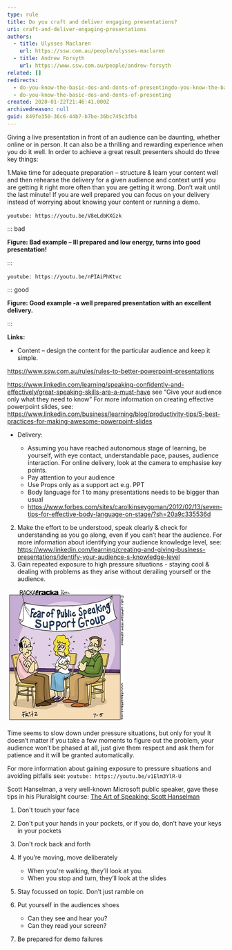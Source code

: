 ```yaml
---
type: rule
title: Do you craft and deliver engaging presentations?
uri: craft-and-deliver-engaging-presentations
authors:
  - title: Ulysses Maclaren
    url: https://ssw.com.au/people/ulysses-maclaren
  - title: Andrew Forsyth
    url: https://www.ssw.com.au/people/andrew-forsyth
related: []
redirects:
  - do-you-know-the-basic-dos-and-donts-of-presentingdo-you-know-the-basic-dos-and-donts-of-presenting
  - do-you-know-the-basic-dos-and-donts-of-presenting
created: 2020-01-22T21:46:41.000Z
archivedreason: null
guid: 849fe350-36c6-44b7-b7be-36bc745c3fb4
---
```

Giving a live presentation in front of an audience can be daunting, whether online or in person.  It can also be a thrilling and rewarding experience when you do it well.  In order to achieve a great result presenters should do three key things:

<!--endintro-->

1.Make time for adequate preparation – structure & learn your content well and then rehearse the delivery for a given audience and context until you are getting it right more often than you are getting it wrong.  Don’t wait until the last minute!  If you are well prepared you can focus on your delivery instead of worrying about knowing your content or running a demo.

`youtube: https://youtu.be/V8eLdbKXGzk`

::: bad

**Figure: Bad example – Ill prepared and low energy, turns into good presentation!**

::: 

`youtube: https://youtu.be/nPIAiPhKtvc`

::: good

**Figure: Good example -a well prepared presentation with an excellent delivery.**

:::

**Links:**

* Content – design the content for the particular audience and keep it simple.

<https://www.ssw.com.au/rules/rules-to-better-powerpoint-presentations>

<https://www.linkedin.com/learning/speaking-confidently-and-effectively/great-speaking-skills-are-a-must-have> see “Give your audience only what they need to know”
For more information on creating effective powerpoint slides, see:
    <https://www.linkedin.com/business/learning/blog/productivity-tips/5-best-practices-for-making-awesome-powerpoint-slides>

* Delivery:

  * Assuming you have reached autonomous stage of learning, be yourself, with eye contact, understandable pace, pauses, audience interaction. For online delivery, look at the camera to emphasise key points.
  * Pay attention to your audience 
  * Use Props only as a support act e.g. PPT 
  * Body language for 1 to many presentations needs to be bigger than usual
  * <https://www.forbes.com/sites/carolkinseygoman/2012/02/13/seven-tips-for-effective-body-language-on-stage/?sh=20a9c335536d>

2. Make the effort to be understood, speak clearly & check for understanding as you go along, even if you can’t hear the audience. For more information about identifying your audience knowledge level, see:
   <https://www.linkedin.com/learning/creating-and-giving-business-presentations/identify-your-audience-s-knowledge-level>
3. Gain repeated exposure to high pressure situations - staying cool & dealing with problems as they arise without derailing yourself or the audience.

![](picture3.jpg)

Time seems to slow down under pressure situations, but only for you!  It doesn’t matter if you take a few moments to figure out the problem, your audience won’t be phased at all, just give them respect and ask them for patience and it will be granted automatically.  

For more information about gaining exposure to pressure situations and avoiding pitfalls see:
`youtube: https://youtu.be/v1Elm3YlR-U`

Scott Hanselman, a very well-known Microsoft public speaker, gave these tips in his Pluralsight course: [The Art of Speaking: Scott Hanselman](https://www.pluralsight.com/courses/hanselman-speaking)

1. Don't touch your face
2. Don't put your hands in your pockets, or if you do, don’t have your keys in your pockets
3. Don't rock back and forth
4. If you’re moving, move deliberately

   * When you're walking, they’ll look at you.
   * When you stop and turn, they’ll look at the slides
5. Stay focussed on topic. Don’t just ramble on
6. Put yourself in the audiences shoes

   * Can they see and hear you?
   * Can they read your screen?
7. Be prepared for demo failures